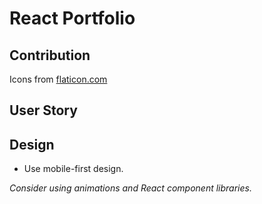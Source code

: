 # React Portfolio

## Contribution
Icons from [flaticon.com](https://www.flaticon.com/)

## User Story
<!-- WHEN I load the portfolio  
THEN I am presented with a page containing a header, a section for content, and a footer -->

<!-- WHEN I view the header  
THEN I am presented with the developer's name and navigation with titles corresponding to different sections of the portfolio -->

<!-- WHEN I view the navigation titles  
THEN I am presented with the titles About Me, Portfolio, Contact, and Resume, and the title corresponding to the current section is highlighted -->

<!-- WHEN I click on a navigation title  
THEN I am presented with the corresponding section below the navigation without the page reloading and that title is highlighted -->

<!-- WHEN I load the portfolio the first time  
THEN the About Me title and section are selected by default -->

<!-- WHEN I am presented with the About Me section  
THEN I see a recent photo or avatar of the developer and a short bio about them -->

<!-- WHEN I am presented with the Portfolio section  
THEN I see titled images of six of the developer’s applications with links to both the deployed applications and the corresponding GitHub repository -->

<!-- WHEN I am presented with the Contact section  
THEN I see a contact form with fields for a name, an email address, and a message -->

<!-- WHEN I move my cursor out of one of the form fields without entering text  
THEN I receive a notification that this field is required -->

<!-- WHEN I enter text into the email address field  
THEN I receive a notification if I have entered an invalid email address -->

<!-- WHEN I am presented with the Resume section  
THEN I see a link to a downloadable resume and a list of the developer’s proficiencies -->

<!-- WHEN I view the footer  
THEN I am presented with text or icon links to the developer’s GitHub and LinkedIn profiles, and their profile on a third platform (Stack Overflow, Twitter) -->

<!-- ## Components -->
<!-- * Header component that appears on multiple pages -->

<!-- * Navigation component within the header that will be used to conditionally render the different sections of your portfolio -->

<!-- * Project component that will be used multiple times in the Portfolio section -->

<!-- * Footer component that appears on multiple pages -->

<!-- *consider adding your email address and phone number on the Contact page until you add back-end functionality* -->

<!-- ## Project Requirements
* Image of the deployed application (either a GIF or a screenshot)
* Title of the project
* A link to the deployed application
* A link to the corresponding GitHub repository -->

## Design
<!-- * Site should look polished -->
* Use mobile-first design.
<!-- * Choose a color palette using palette generator such as Coolors -->
<!-- * Font size is large enough to read -->
<!-- * Colors don't cause eye strain. -->

*Consider using animations and React component libraries.*